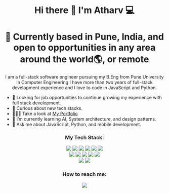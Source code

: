 <h1 align='center'>
  Hi there 👋 I'm Atharv 💻
</h1>
<h1 align='center'>
 📍 Currently based in Pune, India, and open to opportunities in any area around the world🌎, or remote
</h1>


<p align='center'>
I am a full-stack software engineer pursuing my B.Eng from Pune University in Computer Engineering I have more than two years of full-stack development experience and I love to code in JavaScript and Python.
</p>

- 🌱 Looking for job opportunities to continue growing my experience with full stack development.
- 🤔 Curious about new tech stacks.
- 🚶🏻‍♂️ Take a look at <a href="https://atharvkulkarni.vercel.app" target="_blank">My Portfolio</a>
- 🔭 I’m currently learning AI, System architecture, and design patterns.
- 💬 Ask me about JavaScript, Python, and mobile development.


<h3 align='center'>
My Tech Stack:
</h3>

<p align='center'>
<img src="https://img.shields.io/badge/Javascript-F7DF1E?style=for-the-badge&logo=javascript&logoColor=61DAFB" />
<img src="https://img.shields.io/badge/Typescript-3178C6?style=for-the-badge&logo=typescript&logoColor=61DAFB" />
<img src="https://img.shields.io/badge/React-20232A?style=for-the-badge&logo=react&logoColor=61DAFB" />
<img src="https://img.shields.io/badge/next.js-000000?style=for-the-badge&logo=nextdotjs&logoColor=white" />
<img src="https://img.shields.io/badge/html5-%23E34F26.svg?style=for-the-badge&logo=html5&logoColor=white" />
<img src="https://img.shields.io/badge/css3-%231572B6.svg?style=for-the-badge&logo=css3&logoColor=white" />
<br>
<img src="https://img.shields.io/badge/PostgreSQL-316192?style=for-the-badge&logo=postgresql&logoColor=white" /> 
<img src="https://img.shields.io/badge/MySQL-005C84?style=for-the-badge&logo=mysql&logoColor=white" />
<img src="https://img.shields.io/badge/MongoDB-4EA94B?style=for-the-badge&logo=mongodb&logoColor=white" />
<img src="https://img.shields.io/badge/Express.js-000000?style=for-the-badge&logo=express&logoColor=white" />
<img src="https://img.shields.io/badge/Node.js-339933?style=for-the-badge&logo=nodedotjs&logoColor=white" />
<br>
<img src="https://img.shields.io/badge/NPM-%23000000.svg?style=for-the-badge&logo=npm&logoColor=white" />
<img src="https://img.shields.io/badge/Jest-C21325?style=for-the-badge&logo=jest&logoColor=white" />


<h3 align='center'>
  How to reach me:
</h3>
<p align='center'>
  <a href="https://www.linkedin.com/in/atharv-kulkarni777/">
    <img src="https://img.shields.io/badge/linkedin-%230077B5.svg?&style=for-the-badge&logo=linkedin&logoColor=white" />
  </a>
 
</p> 

